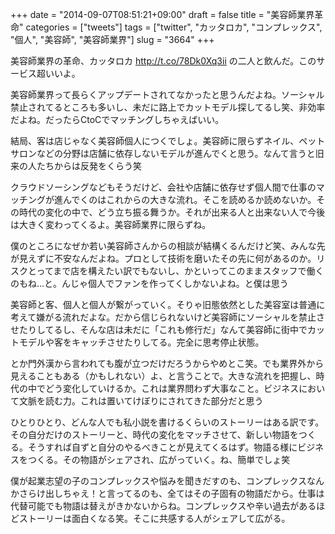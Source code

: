 +++
date = "2014-09-07T08:51:21+09:00"
draft = false
title = "美容師業界革命"
categories = ["tweets"]
tags = ["twitter", "カッタロカ", "コンプレックス", "個人", "美容師", "美容師業界"]
slug = "3664"
+++

美容師業界の革命、カッタロカ http://t.co/78Dk0Xq3ii の二人と飲んだ。このサービス超いいよ。

美容師業界って長らくアップデートされてなかったと思うんだよね。ソーシャル禁止されてるところも多いし、未だに路上でカットモデル探してるし笑、非効率だよね。だったらCtoCでマッチングしちゃえばいい。

結局、客は店じゃなく美容師個人につくでしょ。美容師に限らずネイル、ペットサロンなどの分野は店舗に依存しないモデルが進んでくと思う。なんて言うと旧来の人たちからは反発をくらう笑

クラウドソーシングなどもそうだけど、会社や店舗に依存せず個人間で仕事のマッチングが進んでくのはこれからの大きな流れ。そこを読めるか読めないか。その時代の変化の中で、どう立ち振る舞うか。それが出来る人と出来ない人で今後は大きく変わってくるよ。美容師業界に限らずね。

僕のところになぜか若い美容師さんからの相談が結構くるんだけど笑、みんな先が見えずに不安なんだよね。プロとして技術を磨いたその先に何があるのか。リスクとってまで店を構えたい訳でもないし、かといってこのままスタッフで働くのもね…と。んじゃ個人でファンを作ってくしかないよね。と僕は思う

美容師と客、個人と個人が繋がっていく。そりゃ旧態依然とした美容室は普通に考えて嫌がる流れだよな。だから信じられないけど美容師にソーシャルを禁止させたりしてるし、そんな店は未だに「これも修行だ」なんて美容師に街中でカットモデルや客をキャッチさせたりしてる。完全に思考停止状態。

とか門外漢から言われても腹が立つだけだろうからやめとこ笑。でも業界外から見えることもある（かもしれない）よ、と言うことで。大きな流れを把握し、時代の中でどう変化していけるか。これは業界問わず大事なこと。ビジネスにおいて文脈を読む力。これは置いてけぼりにされてきた部分だと思う

ひとりひとり、どんな人でも私小説を書けるくらいのストーリーはある訳です。その自分だけのストーリーと、時代の変化をマッチさせて、新しい物語をつくる。そうすれば自ずと自分のやるべきことが見えてくるはず。物語る様にビジネスをつくる。その物語がシェアされ、広がっていく。ね、簡単でしょ笑

僕が起業志望の子のコンプレックスや悩みを聞きだすのも、コンプレックスなんかさらけ出しちゃえ！と言ってるのも、全てはその子固有の物語だから。仕事は代替可能でも物語は替えがきかないからね。コンプレックスや辛い過去があるほどストーリーは面白くなる笑。そこに共感する人がシェアして広がる。
